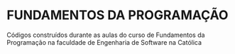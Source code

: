 # FUNDAMENTOS DA PROGRAMAÇÃO
Códigos construídos durante as aulas do curso de Fundamentos da Programação na faculdade de Engenharia de Software na Católica
